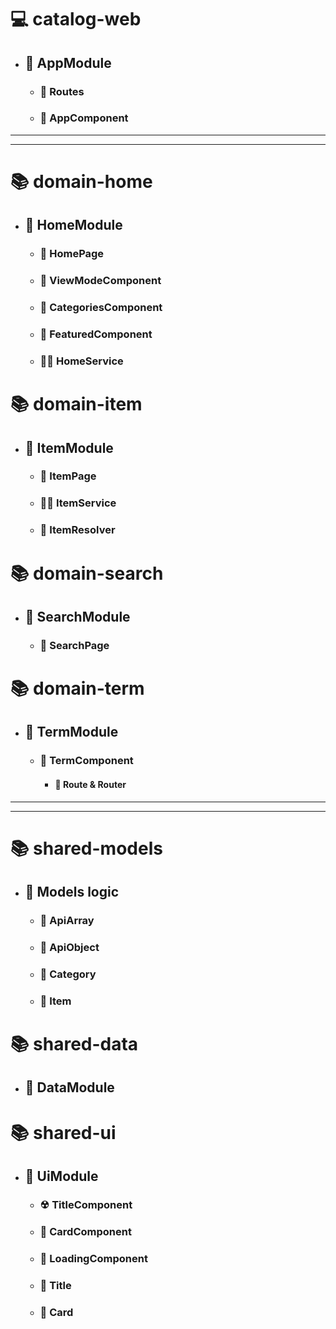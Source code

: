 # 💻 catalog-web

- ## 📕 AppModule

  - ### 🧭 Routes

  - ### 📄 AppComponent

---

---

# 📚 domain-home

- ## 📗 HomeModule

  - ### 📄 HomePage

  - ### 🦠 ViewModeComponent

  - ### 🦠 CategoriesComponent

  - ### 🦠 FeaturedComponent

  - ### 👷‍♂️ HomeService

# 📚 domain-item

- ## 📗 ItemModule

  - ### 📄 ItemPage

  - ### 👷‍♂️ ItemService

  - ### 🤠 ItemResolver

# 📚 domain-search

- ## 📗 SearchModule

  - ### 📄 SearchPage

# 📚 domain-term

- ## 📘 TermModule

  - ### 📄 TermComponent

    - #### 🧭 Route & Router

---

---

# 📚 shared-models

- ## 🧐 Models logic

  - ### 🎫 ApiArray

  - ### 🎫 ApiObject

  - ### 🎫 Category

  - ### 🎫 Item

# 📚 shared-data

- ## 📘 DataModule

# 📚 shared-ui

- ## 📘 UiModule

  - ### ☢ TitleComponent

  - ### 🧬 CardComponent

  - ### 📜 LoadingComponent

  - ### 🎫 Title

  - ### 🎫 Card
